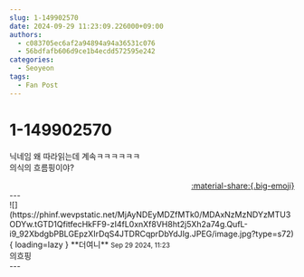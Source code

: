 ```yaml
---
slug: 1-149902570
date: 2024-09-29 11:23:09.226000+09:00
authors:
  - c083705ec6af2a94894a94a36531c076
  - 56bdfafb606d9ce1b4ecdd572595e242
categories:
  - Seoyeon
tags:
  - Fan Post
---
```


# 1-149902570

<div class="post-container" markdown="1">
<div class="content-container md-sidebar__scrollwrap" markdown="1">

닉네임 왜 따라읽는데 계속ㅋㅋㅋㅋㅋㅋ<br>의식의 흐름핑이야?

</div>
</div>

<div style="text-align: right;" markdown="1">
<a href="https://weverse.io/fromis9/fanpost/1-149902570" style="text-align: right;">:material-share:{.big-emoji}</a>
</div>
---

<div class="comments-container md-sidebar__scrollwrap" markdown="1">
<div class="comment" markdown="1">
<div class='id-container' markdown="1">
![](https://phinf.wevpstatic.net/MjAyNDEyMDZfMTk0/MDAxNzMzNDYzMTU3ODYw.tGTD1QfitfecHkFF9-zI4fL0xnXf8VH8ht2j5Xh2a74g.QufL-i9_92XbdgbPBLGEpzXIrDqS4JTDRCqprDbYdJIg.JPEG/image.jpg?type=s72){ loading=lazy }
**<span class="artist">더여니</span>** <small>Sep 29 2024, 11:23</small><br>
</div>
<div class='comment-body' markdown="1">
의흐핑
</div>
</div>
</div>
---
